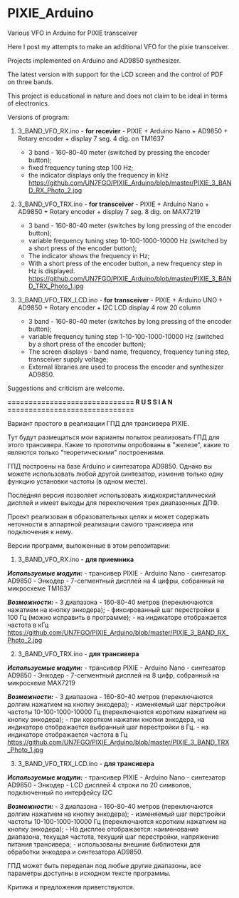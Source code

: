 # PIXIE_Arduino
Various VFO in Arduino for PIXIE transceiver

Here I post my attempts to make an additional VFO for the pixie transceiver.

Projects implemented on Arduino and AD9850 synthesizer.

The latest version with support for the LCD screen and the control of PDF on three bands.

This project is educational in nature and does not claim to be ideal in terms of electronics.

Versions of program:

1. 3_BAND_VFO_RX.ino - **for recevier** - PIXIE + Arduino Nano + AD9850 + Rotary encoder + display 7 seg. 4 dig. on TM1637
	- 3 band - 160-80-40 meter (switched by pressing the encoder button);
	- fixed frequency tuning step 100 Hz;
	- the indicator displays only the frequency in kHz
	https://github.com/UN7FGO/PIXIE_Arduino/blob/master/PIXIE_3_BAND_RX_Photo_2.jpg

2. 3_BAND_VFO_TRX.ino - **for transceiver** - PIXIE + Arduino Nano + AD9850 + Rotary encoder + display 7 seg. 8 dig. on MAX7219
	- 3 band - 160-80-40 meter (switches by long pressing of the encoder button);
	- variable frequency tuning step 10-100-1000-10000 Hz (switched by a short press of the encoder button);
	- The indicator shows the frequency in Hz;
	- With a short press of the encoder button, a new frequency step in Hz is displayed.
	https://github.com/UN7FGO/PIXIE_Arduino/blob/master/PIXIE_3_BAND_TRX_Photo_1.jpg

3. 3_BAND_VFO_TRX_LCD.ino - **for transceiver** - PIXIE + Arduino UNO + AD9850 + Rotary encoder + I2C LCD display 4 row 20 column
	- 3 band - 160-80-40 meter (switches by long pressing of the encoder button);
	- variable frequency tuning step 1-10-100-1000-10000 Hz (switched by a short press of the encoder button);
	- The screen displays - band name, frequency, frequency tuning step, transceiver supply voltage;
	- External libraries are used to process the encoder and synthesizer AD9850.


Suggestions and criticism are welcome.


**============================== R U S S I A N ==============================**


Вариант простого в реализации ГПД для трансивера PIXIE.

Тут будут размещаться мои варианты попыток реализовать ГПД для этого трансивера.
Какие то прототипы опробованы в "железе", какие то являются только "теоретическими" построениями.

ГПД построены на базе Arduino и синтезатора AD9850.
Однако вы можете использовать любой другой синтезатор, изменив только одну функцию установки частоты (в одном месте).

Последняя версия позволяет использовать жидкокристаллический дисплей и имеет выходы для переключения трех диапазонных ДПФ.

Проект реализован в образовательных целях и может содержать неточности в аппартной реализации самого трансивера или подключения к нему.

Версии программ, выложенные в этом репозитарии:

1. 3_BAND_VFO_RX.ino - **для приемника** 

***Используемые модули:***
	- трансивер PIXIE 
	- Arduino Nano 
	- синтезатор AD9850 
	- Энкодер
	- 7-сегментный дисплей на 4 цифры, собранный на микросхеме TM1637
	
***Возможности:***
	- 3 диапазона - 160-80-40 метров (переключаются нажатием на кнопку энкодера);
	- фиксированный шаг перестройки в 100 Гц (можно исправить в программе);
	- на индикаторе отображается частота в кГц
	https://github.com/UN7FGO/PIXIE_Arduino/blob/master/PIXIE_3_BAND_RX_Photo_2.jpg
	

2. 3_BAND_VFO_TRX.ino - **для трансивера** 

***Используемые модули:***
	- трансивер PIXIE 
	- Arduino Nano 
	- синтезатор AD9850 
	- Энкодер
	- 7-сегментный дисплей на 8 цифр, собранный на микросхеме MAX7219
	
***Возможности:***
	- 3 диапазона - 160-80-40 метров (переключаются долгим нажатием на кнопку энкодера);
	- изменяемый шаг перстройки частоты 10-100-1000-10000 Гц (переключаются коротким нажатием на кнопку энкодера);
	- при коротком нажатии кнопки энкодера, на индикаторе отображается выбранный шаг перестройки в Гц.
	- на индикаторе отображается частота в Гц
	https://github.com/UN7FGO/PIXIE_Arduino/blob/master/PIXIE_3_BAND_TRX_Photo_1.jpg
	

3. 3_BAND_VFO_TRX_LCD.ino - **для трансивера**

***Используемые модули:***
	- трансивер PIXIE 
	- Arduino Nano 
	- синтезатор AD9850 
	- Энкодер
	- LCD дисплей 4 строки по 20 символов, подключенный по интерфейсу I2C
	
***Возможности:***
	- 3 диапазона - 160-80-40 метров (переключаются долгим нажатием на кнопку энкодера);
	- изменяемый шаг перстройки частоты 10-100-1000-10000 Гц (переключаются коротким нажатием на кнопку энкодера);
	- На дисплее отображается: наименование диапазона, текущая частота, текущий шаг перестройки, напряжение питания трансивера;
	- использованы внешние библиотеки для обработки энкодера и синтезатора AD9850.


ГПД может быть переделан под любые другие диапазоны, все параметры доступны в исходном тексте программы.


Критика и предложения приветствуются.
